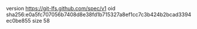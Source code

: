 version https://git-lfs.github.com/spec/v1
oid sha256:e0a5fc707056b7408d8e38fd1b715327a8ef1cc7c3b424b2bcad3394ec0be855
size 58

